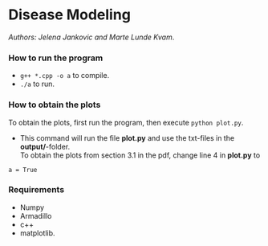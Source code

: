 # Disease Modeling    
*Authors: Jelena Jankovic and Marte Lunde Kvam*. 

### How to run the program
- ```g++ *.cpp -o a``` to compile.  
- ```./a``` to run.  

### How to obtain the plots
To obtain the plots, first run the program, then execute  ```python plot.py```.  
  - This command will run the file **plot.py** and use the txt-files in the **output/**-folder.  
To obtain the plots from section 3.1 in the pdf, change line 4 in **plot.py** to 
```python3
a = True
```

### Requirements
- Numpy  
- Armadillo 
- c++ 
- matplotlib. 
